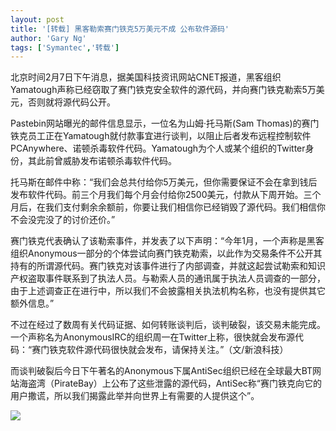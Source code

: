```yaml
---
layout: post
title: '[转载] 黑客勒索赛门铁克5万美元不成 公布软件源码'
author: 'Gary Ng'
tags: ['Symantec','转载']
---
```


  


北京时间2月7日下午消息，据美国科技资讯网站CNET报道，黑客组织Yamatough声称已经窃取了赛门铁克安全软件的源代码，并向赛门铁克勒索5万美元，否则就将源代码公开。

  


Pastebin网站曝光的邮件信息显示，一位名为山姆·托马斯(Sam Thomas)的赛门铁克员工正在Yamatough就付款事宜进行谈判，以阻止后者发布远程控制软件PCAnywhere、诺顿杀毒软件代码。Yamatough为个人或某个组织的Twitter身份，其此前曾威胁发布诺顿杀毒软件代码。

  


托马斯在邮件中称：“我们会总共付给你5万美元，但你需要保证不会在拿到钱后发布软件代码。前三个月我们每个月会付给你2500美元，付款从下周开始。三个月后，在我们支付剩余余额前，你要让我们相信你已经销毁了源代码。我们相信你不会没完没了的讨价还价。”

  


赛门铁克代表确认了该勒索事件，并发表了以下声明：“今年1月，一个声称是黑客组织Anonymous一部分的个体尝试向赛门铁克勒索，以此作为交易条件不公开其持有的所谓源代码。赛门铁克对该事件进行了内部调查，并就这起尝试勒索和知识产权盗取事件联系到了执法人员。与勒索人员的通讯属于执法人员调查的一部分，由于上述调查正在进行中，所以我们不会披露相关执法机构名称，也没有提供其它额外信息。”

  


不过在经过了数周有关代码证据、如何转账谈判后，谈判破裂，该交易未能完成。一个声称名为AnonymousIRC的组织周一在Twitter上称，很快就会发布源代码：“赛门铁克软件源代码很快就会发布，请保持关注。”（文/新浪科技）

  


而谈判破裂后今日下午著名的Anonymous下属AntiSec组织已经在全球最大BT网站海盗湾（PirateBay）上公布了这些泄露的源代码，AntiSec称“赛门铁克向它的用户撒谎，所以我们揭露此举并向世界上有需要的人提供这个”。

![](http://4.bp.blogspot.com/-BcV9CL3FAnE/TzO2E_pkdzI/AAAAAAAABL4/e-zKPRVxA6U/s1600/04D67D15DE156A9A0CC6EA27B89BFAF9.jpg)

  

